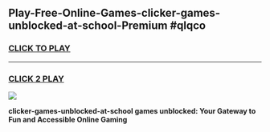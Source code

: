 
## Play-Free-Online-Games-clicker-games-unblocked-at-school-Premium #qlqco
<h3>
<a href="https://premium.freeplayer.one?title=clicker-games-unblocked-at-school&ref=8M">CLICK TO PLAY</a></h3>
<hr>

<h3>
<a href="https://premium.freeplayer.one?title=clicker-games-unblocked-at-school&ref=8M">CLICK 2 PLAY</a>
  
</h3>

<a href="https://premium.freeplayer.one?title=clicker-games-unblocked-at-school&ref=8M"><img src="https://clearcache.store/games.png"></a>


**clicker-games-unblocked-at-school games unblocked: Your Gateway to Fun and Accessible Online Gaming**
